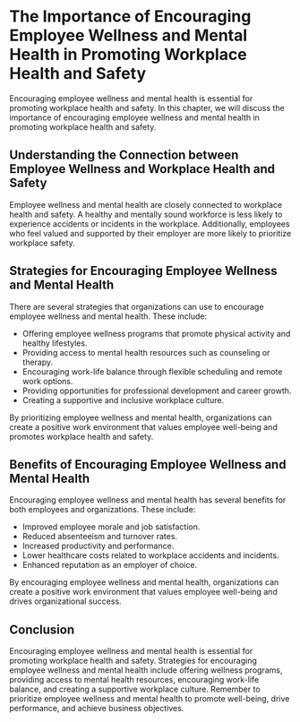 The Importance of Encouraging Employee Wellness and Mental Health in Promoting Workplace Health and Safety
======================================================================================================================================================================

Encouraging employee wellness and mental health is essential for promoting workplace health and safety. In this chapter, we will discuss the importance of encouraging employee wellness and mental health in promoting workplace health and safety.

Understanding the Connection between Employee Wellness and Workplace Health and Safety
--------------------------------------------------------------------------------------

Employee wellness and mental health are closely connected to workplace health and safety. A healthy and mentally sound workforce is less likely to experience accidents or incidents in the workplace. Additionally, employees who feel valued and supported by their employer are more likely to prioritize workplace safety.

Strategies for Encouraging Employee Wellness and Mental Health
--------------------------------------------------------------

There are several strategies that organizations can use to encourage employee wellness and mental health. These include:

* Offering employee wellness programs that promote physical activity and healthy lifestyles.
* Providing access to mental health resources such as counseling or therapy.
* Encouraging work-life balance through flexible scheduling and remote work options.
* Providing opportunities for professional development and career growth.
* Creating a supportive and inclusive workplace culture.

By prioritizing employee wellness and mental health, organizations can create a positive work environment that values employee well-being and promotes workplace health and safety.

Benefits of Encouraging Employee Wellness and Mental Health
-----------------------------------------------------------

Encouraging employee wellness and mental health has several benefits for both employees and organizations. These include:

* Improved employee morale and job satisfaction.
* Reduced absenteeism and turnover rates.
* Increased productivity and performance.
* Lower healthcare costs related to workplace accidents and incidents.
* Enhanced reputation as an employer of choice.

By encouraging employee wellness and mental health, organizations can create a positive work environment that values employee well-being and drives organizational success.

Conclusion
----------

Encouraging employee wellness and mental health is essential for promoting workplace health and safety. Strategies for encouraging employee wellness and mental health include offering wellness programs, providing access to mental health resources, encouraging work-life balance, and creating a supportive workplace culture. Remember to prioritize employee wellness and mental health to promote well-being, drive performance, and achieve business objectives.
